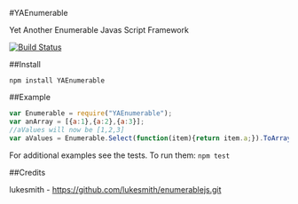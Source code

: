 #YAEnumerable

  Yet Another Enumerable Javas Script Framework

[![Build Status](https://travis-ci.org/tjchaplin/YAEnumerable.png)](https://travis-ci.org/tjchaplin/YAEnumerable)

##Install

  `npm install YAEnumerable`

##Example

  ```javascript
  var Enumerable = require("YAEnumerable");
  var anArray = [{a:1},{a:2},{a:3}];
  //aValues will now be [1,2,3]
  var aValues = Enumerable.Select(function(item){return item.a;}).ToArray();
  ```
  For additional examples see the tests.  To run them:
  `npm test`
  
##Credits
  
  lukesmith - https://github.com/lukesmith/enumerablejs.git
